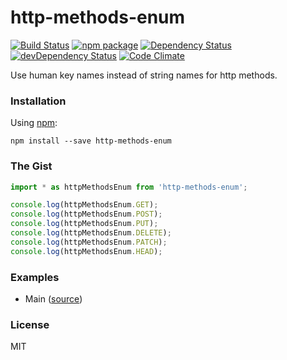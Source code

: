 # http-methods-enum

[![Build Status](https://travis-ci.org/opensource-cards/http-methods-enum.svg?branch=master)](https://travis-ci.org/opensource-cards/http-methods-enum)
[![npm package](https://badge.fury.io/js/http-methods-enum.svg)](https://www.npmjs.org/package/http-methods-enum)
[![Dependency Status](https://david-dm.org/opensource-cards/http-methods-enum.svg)](https://david-dm.org/opensource-cards/http-methods-enum)
[![devDependency Status](https://david-dm.org/opensource-cards/http-methods-enum/dev-status.svg)](https://david-dm.org/opensource-cards/http-methods-enum#info=devDependencies)
[![Code Climate](https://codeclimate.com/github/opensource-cards/http-methods-enum/badges/gpa.svg)](https://codeclimate.com/github/opensource-cards/http-methods-enum)

Use human key names instead of string names for http methods.

### Installation

Using [npm](https://www.npmjs.com/):

```
npm install --save http-methods-enum
```

### The Gist

```javascript
import * as httpMethodsEnum from 'http-methods-enum';

console.log(httpMethodsEnum.GET);
console.log(httpMethodsEnum.POST);
console.log(httpMethodsEnum.PUT);
console.log(httpMethodsEnum.DELETE);
console.log(httpMethodsEnum.PATCH);
console.log(httpMethodsEnum.HEAD);
```

### Examples

* Main ([source](https://github.com/opensource-cards/http-methods-enum/tree/master/examples/main))

### License

MIT

